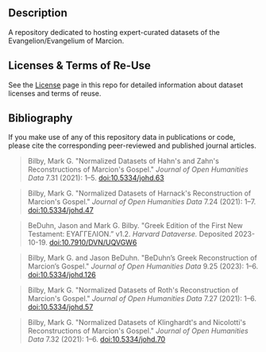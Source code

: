 ## Description

A repository dedicated to hosting expert-curated datasets of the Evangelion/Evangelium of Marcion.

## Licenses & Terms of Re-Use

See the [License](https://github.com/nauarchus/Marcion_Evangelion/blob/main/LICENSE.md) page in this repo for detailed information about dataset licenses and terms of reuse.

## Bibliography

If you make use of any of this repository data in publications or code, please cite the corresponding peer-reviewed and published journal articles.

> Bilby, Mark G. "Normalized Datasets of Hahn's and Zahn's Reconstructions of Marcion's Gospel." *Journal of Open Humanities Data* 7.31 (2021): 1–5. [doi:10.5334/johd.63](https://doi.org/10.5334/johd.63)

> Bilby, Mark G. "Normalized Datasets of Harnack's Reconstruction of Marcion's Gospel." *Journal of Open Humanities Data* 7.24 (2021): 1–7. [doi:10.5334/johd.47](https://doi.org/10.5334/johd.47)

> BeDuhn, Jason and Mark G. Bilby. "Greek Edition of the First New Testament: ΕΥΑΓΓΕΛΙΟΝ.” v1.2. *Harvard Dataverse.* Deposited 2023-10-19. [doi:10.7910/DVN/UQVGW6](https://doi.org/10.7910/DVN/UQVGW6)

> Bilby, Mark G. and Jason BeDuhn. "BeDuhn’s Greek Reconstruction of Marcion’s Gospel." *Journal of Open Humanities Data* 9.25 (2023): 1–6. [doi:10.5334/johd.126](https://doi.org/10.5334/johd.126)

> Bilby, Mark G. "Normalized Datasets of Roth's Reconstruction of Marcion's Gospel." *Journal of Open Humanities Data* 7.27 (2021): 1–6. [doi:10.5334/johd.57](https://doi.org/10.5334/johd.57)

> Bilby, Mark G. "Normalized Datasets of Klinghardt's and Nicolotti's Reconstructions of Marcion's Gospel." *Journal of Open Humanities Data* 7.32 (2021): 1–6. [doi:10.5334/johd.70](https://doi.org/10.5334/johd.70)
